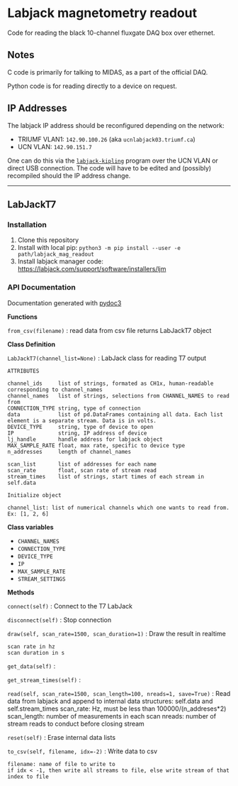 # Labjack magnetometry readout

Code for reading the black 10-channel fluxgate DAQ box over ethernet. 

## Notes

C code is primarily for talking to MIDAS, as a part of the official DAQ. 

Python code is for reading directly to a device on request.

## IP Addresses

The labjack IP address should be reconfigured depending on the network: 

* TRIUMF VLAN1: `142.90.100.26` (aka `ucnlabjack03.triumf.ca`)
* UCN VLAN: `142.90.151.7`

One can do this via the [`labjack-kipling`](https://labjack.com/pages/support/?doc=/software-driver/labjack-applications/kipling/) program over the UCN VLAN or direct USB connection. The code will have to be edited and (possibly) recompiled should the IP address change. 

---

## LabJackT7

### Installation

1. Clone this repository
2. Install with local pip: `python3 -m pip install --user -e path/labjack_mag_readout`
3. Install labjack manager code: https://labjack.com/support/software/installers/ljm

### API Documentation 

Documentation generated with [pydoc3](https://pypi.org/project/pdoc3/)

__Functions__

    
`from_csv(filename)`
:   read data from csv file
    returns LabJackT7 object

__Class Definition__

`LabJackT7(channel_list=None)`
:   LabJack class for reading T7 output
    
    ATTRIBUTES
    
    channel_ids     list of strings, formated as CH1x, human-readable corresponding to channel_names
    channel_names   list of strings, selections from CHANNEL_NAMES to read from
    CONNECTION_TYPE string, type of connection
    data            list of pd.DataFrames containing all data. Each list element is a separate stream. Data is in volts.
    DEVICE_TYPE     string, type of device to open
    IP              string, IP address of device
    lj_handle       handle address for labjack object
    MAX_SAMPLE_RATE float, max rate, specific to device type
    n_addresses     length of channel_names
    
    scan_list       list of addresses for each name      
    scan_rate       float, scan rate of stream read
    stream_times    list of strings, start times of each stream in self.data
    
    Initialize object
    
    channel_list: list of numerical channels which one wants to read from. Ex: [1, 2, 6]

__Class variables__

* `CHANNEL_NAMES`
* `CONNECTION_TYPE`
* `DEVICE_TYPE`
* `IP`
* `MAX_SAMPLE_RATE`
* `STREAM_SETTINGS`

__Methods__

`connect(self)`
:   Connect to the T7 LabJack

`disconnect(self)`
:   Stop connection

`draw(self, scan_rate=1500, scan_duration=1)`
:   Draw the result in realtime
    
    scan rate in hz
    scan duration in s

`get_data(self)`
:

`get_stream_times(self)`
:

`read(self, scan_rate=1500, scan_length=100, nreads=1, save=True)`
:   Read data from labjack and append to internal data structures: self.data and self.stream_times 
    scan_rate:      Hz, must be less than 100000/(n_addreses*2)
    scan_length:    number of measurements in each scan
    nreads:         number of stream reads to conduct before closing stream

`reset(self)`
:   Erase internal data lists

`to_csv(self, filename, idx=-2)`
:   Write data to csv
    
    filename: name of file to write to
    if idx < -1, then write all streams to file, else write stream of that index to file

